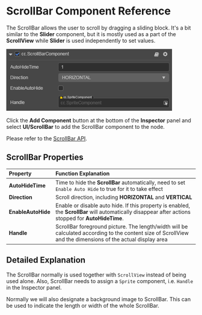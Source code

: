 # ScrollBar Component Reference

The ScrollBar allows the user to scroll by dragging a sliding block. It's a bit similar to the __Slider__ component, but it is mostly used as a part of the __ScrollView__ while __Slider__ is used independently to set values.

![scrollbar.png](scroll/scrollbar.png)

Click the __Add Component__ button at the bottom of the __Inspector__ panel and select __UI/ScrollBar__ to add the ScrollBar component to the node.

Please refer to the [ScrollBar API](../../../api/en/classes/ui.scrollbar.html).

## ScrollBar Properties

| Property | Function Explanation |
| :-------------- | :----------- |
| **AutoHideTime** | Time to hide the __ScrollBar__ automatically, need to set `Enable Auto Hide` to true for it to take effect |
| **Direction** | Scroll direction, including __HORIZONTAL__ and __VERTICAL__
| **EnableAutoHide** | Enable or disable auto hide. If this property is enabled, the __ScrollBar__ will automatically disappear after actions stopped for __AutoHideTime__. |
| **Handle** | ScrollBar foreground picture. The length/width will be calculated according to the content size of ScrollView and the dimensions of the actual display area |

## Detailed Explanation

The ScrollBar normally is used together with `ScrollView` instead of being used alone. Also, ScrollBar needs to assign a `Sprite` component, i.e. `Handle` in the Inspector panel.

Normally we will also designate a background image to ScrollBar. This can be used to indicate the length or width of the whole ScrollBar.
